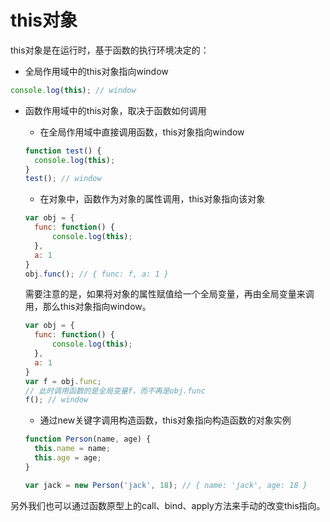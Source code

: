 # this对象

this对象是在运行时，基于函数的执行环境决定的：

- 全局作用域中的this对象指向window

```javascript
console.log(this); // window
```

- 函数作用域中的this对象，取决于函数如何调用

  - 在全局作用域中直接调用函数，this对象指向window
  
  ```js
  function test() {
  	console.log(this);
  }
  test(); // window
  ```
  
  - 在对象中，函数作为对象的属性调用，this对象指向该对象
  
  ```javascript
  var obj = {
  	func: function() {
  		console.log(this);
  	},
  	a: 1
  }
  obj.func(); // { func: f, a: 1 }
  ```
  
  需要注意的是，如果将对象的属性赋值给一个全局变量，再由全局变量来调用，那么this对象指向window。
  
  ```javascript
  var obj = {
  	func: function() {
  		console.log(this);
  	},
  	a: 1
  }
  var f = obj.func;
  // 此时调用函数的是全局变量f，而不再是obj.func
  f(); // window
  ```
  
  - 通过new关键字调用构造函数，this对象指向构造函数的对象实例
  
  ```js
  function Person(name, age) {
  	this.name = name;
  	this.age = age;
  }
  
  var jack = new Person('jack', 18); // { name: 'jack', age: 18 }
  ```

另外我们也可以通过函数原型上的call、bind、apply方法来手动的改变this指向。

  <Vssue 
      :options="{ labels: [$page.relativePath.split('/')[0]] }" 
      :title="$page.relativePath.split('/')[1]" 
  />

